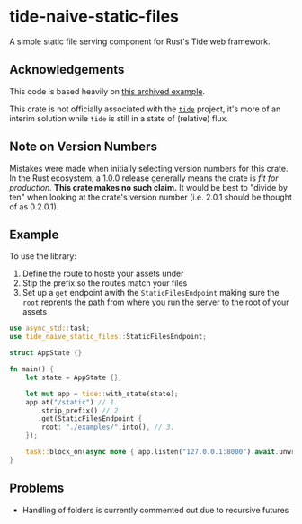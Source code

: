 # tide-naive-static-files

A simple static file serving component for Rust's Tide web framework.

## Acknowledgements

This code is based heavily on [this archived example](https://github.com/http-rs/tide/blob/4aec5fe2bb6b8202f7ae48e416eeb37345cf029f/backup/examples/staticfile.rs).

This crate is not officially associated with the [`tide`](https://github.com/http-rs/tide) project, it's more of an interim solution while `tide` is still in a state of (relative) flux.

## Note on Version Numbers

Mistakes were made when initially selecting version numbers for this crate. In the Rust ecosystem, a 1.0.0 release generally means the crate is *fit for production.* **This crate makes no such claim.** It would be best to "divide by ten" when looking at the crate's version number (i.e. 2.0.1 should be thought of as 0.2.0.1).

## Example

To use the library:

1. Define the route to hoste your assets under
2. Stip the prefix so the routes match your files
3. Set up a `get` endpoint awith the `StaticFilesEndpoint` making sure the `root` reprents the path from where you run the server to the root of your assets

```rust
use async_std::task;
use tide_naive_static_files::StaticFilesEndpoint;

struct AppState {}

fn main() {
    let state = AppState {};

    let mut app = tide::with_state(state);
    app.at("/static") // 1.
       .strip_prefix() // 2
       .get(StaticFilesEndpoint {
        root: "./examples/".into(), // 3. 
    });

    task::block_on(async move { app.listen("127.0.0.1:8000").await.unwrap() });
}
```

## Problems

* Handling of folders is currently commented out due to recursive futures

